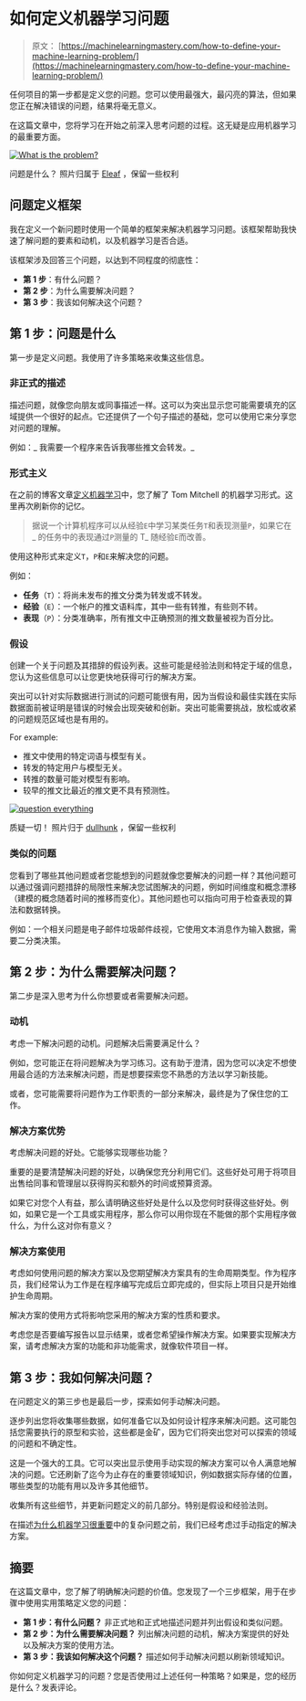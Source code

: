 # 如何定义机器学习问题

> 原文： [https://machinelearningmastery.com/how-to-define-your-machine-learning-problem/](https://machinelearningmastery.com/how-to-define-your-machine-learning-problem/)

任何项目的第一步都是定义您的问题。您可以使用最强大，最闪亮的算法，但如果您正在解决错误的问题，结果将毫无意义。

在这篇文章中，您将学习在开始之前深入思考问题的过程。这无疑是应用机器学习的最重要方面。

[![What is the problem?](img/728f17058ab4cb5e7538644838484248.jpg)](https://3qeqpr26caki16dnhd19sv6by6v-wpengine.netdna-ssl.com/wp-content/uploads/2013/12/question.jpg)

问题是什么？
照片归属于 [Eleaf](http://www.flickr.com/photos/eleaf/2536358399/sizes/l/) ，保留一些权利

## 问题定义框架

我在定义一个新问题时使用一个简单的框架来解决机器学习问题。该框架帮助我快速了解问题的要素和动机，以及机器学习是否合适。

该框架涉及回答三个问题，以达到不同程度的彻底性：

*   **第 1 步**：有什么问题？
*   **第 2 步**：为什么需要解决问题？
*   **第 3 步**：我该如何解决这个问题？

## 第 1 步：问题是什么

第一步是定义问题。我使用了许多策略来收集这些信息。

### 非正式的描述

描述问题，就像您向朋友或同事描述一样。这可以为突出显示您可能需要填充的区域提供一个很好的起点。它还提供了一个句子描述的基础，您可以使用它来分享您对问题的理解。

例如：_ 我需要一个程序来告诉我哪些推文会转发。_

### 形式主义

在之前的博客文章[定义机器学习](http://machinelearningmastery.com/what-is-machine-learning/ "What is Machine Learning: A Tour of Authoritative Definitions and a Handy One-Liner You Can Use")中，您了解了 Tom Mitchell 的机器学习形式。这里再次刷新你的记忆。

> 据说一个计算机程序可以从经验`E`中学习某类任务`T`和表现测量`P`，如果它在 _ 的任务中的表现通过`P`测量的 T_ 随经验`E`而改善。

使用这种形式来定义`T`，`P`和`E`来解决您的问题。

例如：

*   **任务**（`T`）：将尚未发布的推文分类为转发或不转发。
*   **经验**（`E`）：一个帐户的推文语料库，其中一些有转推，有些则不转。
*   **表现**（`P`）：分类准确率，所有推文中正确预测的推文数量被视为百分比。

### 假设

创建一个关于问题及其措辞的假设列表。这些可能是经验法则和特定于域的信息，您认为这些信息可以让您更快地获得可行的解决方案。

突出可以针对实际数据进行测试的问题可能很有用，因为当假设和最佳实践在实际数据面前被证明是错误的时候会出现突破和创新。突出可能需要挑战，放松或收紧的问题规范区域也是有用的。

For example:

*   推文中使用的特定词语与模型有关。
*   转发的特定用户与模型无关。
*   转推的数量可能对模型有影响。
*   较早的推文比最近的推文更不具有预测性。

[![question everything](img/c1ad17e98216756c24376c6529da4c02.jpg)](https://3qeqpr26caki16dnhd19sv6by6v-wpengine.netdna-ssl.com/wp-content/uploads/2013/12/question-everything.jpg)

质疑一切！
照片归于 [dullhunk](http://www.flickr.com/photos/dullhunk/202872717/sizes/l/) ，保留一些权利

### 类似的问题

您看到了哪些其他问题或者您能想到的问题就像您要解决的问题一样？其他问题可以通过强调问题措辞的局限性来解决您试图解决的问题，例如时间维度和概念漂移（建模的概念随着时间的推移而变化）。其他问题也可以指向可用于检查表现的算法和数据转换。

例如：一个相关问题是电子邮件垃圾邮件歧视，它使用文本消息作为输入数据，需要二分类决策。

## 第 2 步：为什么需要解决问题？

第二步是深入思考为什么你想要或者需要解决问题。

### 动机

考虑一下解决问题的动机。问题解决后需要满足什么？

例如，您可能正在将问题解决为学习练习。这有助于澄清，因为您可以决定不想使用最合适的方法来解决问题，而是想要探索您不熟悉的方法以学习新技能。

或者，您可能需要将问题作为工作职责的一部分来解决，最终是为了保住您的工作。

### 解决方案优势

考虑解决问题的好处。它能够实现哪些功能？

重要的是要清楚解决问题的好处，以确保您充分利用它们。这些好处可用于将项目出售给同事和管理层以获得购买和额外的时间或预算资源。

如果它对您个人有益，那么请明确这些好处是什么以及您何时获得这些好处。例如，如果它是一个工具或实用程序，那么你可以用你现在不能做的那个实用程序做什么，为什么这对你有意义？

### 解决方案使用

考虑如何使用问题的解决方案以及您期望解决方案具有的生命周期类型。作为程序员，我们经常认为工作是在程序编写完成后立即完成的，但实际上项目只是开始维护生命周期。

解决方案的使用方式将影响您采用的解决方案的性质和要求。

考虑您是否要编写报告以显示结果，或者您希望操作解决方案。如果要实现解决方案，请考虑解决方案的功能和非功能需求，就像软件项目一样。

## 第 3 步：我如何解决问题？

在问题定义的第三步也是最后一步，探索如何手动解决问题。

逐步列出您将收集哪些数据，如何准备它以及如何设计程序来解决问题。这可能包括您需要执行的原型和实验，这些都是金矿，因为它们将突出您对可以探索的领域的问题和不确定性。

这是一个强大的工具。它可以突出显示使用手动实现的解决方案可以令人满意地解决的问题。它还刷新了迄今为止存在的重要领域知识，例如数据实际存储的位置，哪些类型的功能有用以及许多其他细节。

收集所有这些细节，并更新问题定义的前几部分。特别是假设和经验法则。

在描述[为什么机器学习很重要](http://machinelearningmastery.com/machine-learning-matters/ "Machine Learning Matters")中的复杂问题之前，我们已经考虑过手动指定的解决方案。

## 摘要

在这篇文章中，您了解了明确解决问题的价值。您发现了一个三步框架，用于在步骤中使用实用策略定义您的问题：

*   **第 1 步：有什么问题？** 非正式地和正式地描述问题并列出假设和类似问题。
*   **第 2 步：为什么需要解决问题？** 列出解决问题的动机，解决方案提供的好处以及解决方案的使用方法。
*   **第 3 步：我该如何解决这个问题？** 描述如何手动解决问题以刷新领域知识。

你如何定义机器学习的问题？您是否使用过上述任何一种策略？如果是，您的经历是什么？发表评论。